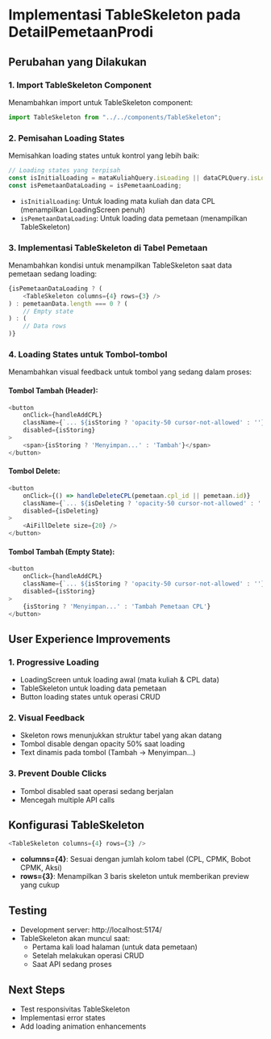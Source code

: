 # Implementasi TableSkeleton pada DetailPemetaanProdi

## Perubahan yang Dilakukan

### 1. Import TableSkeleton Component
Menambahkan import untuk TableSkeleton component:
```javascript
import TableSkeleton from "../../components/TableSkeleton";
```

### 2. Pemisahan Loading States
Memisahkan loading states untuk kontrol yang lebih baik:
```javascript
// Loading states yang terpisah
const isInitialLoading = mataKuliahQuery.isLoading || dataCPLQuery.isLoading;
const isPemetaanDataLoading = isPemetaanLoading;
```

- `isInitialLoading`: Untuk loading mata kuliah dan data CPL (menampilkan LoadingScreen penuh)
- `isPemetaanDataLoading`: Untuk loading data pemetaan (menampilkan TableSkeleton)

### 3. Implementasi TableSkeleton di Tabel Pemetaan
Menambahkan kondisi untuk menampilkan TableSkeleton saat data pemetaan sedang loading:
```javascript
{isPemetaanDataLoading ? (
    <TableSkeleton columns={4} rows={3} />
) : pemetaanData.length === 0 ? (
    // Empty state
) : (
    // Data rows
)}
```

### 4. Loading States untuk Tombol-tombol
Menambahkan visual feedback untuk tombol yang sedang dalam proses:

#### Tombol Tambah (Header):
```javascript
<button
    onClick={handleAddCPL}
    className={`... ${isStoring ? 'opacity-50 cursor-not-allowed' : ''}`}
    disabled={isStoring}
>
    <span>{isStoring ? 'Menyimpan...' : 'Tambah'}</span>
</button>
```

#### Tombol Delete:
```javascript
<button
    onClick={() => handleDeleteCPL(pemetaan.cpl_id || pemetaan.id)}
    className={`... ${isDeleting ? 'opacity-50 cursor-not-allowed' : ''}`}
    disabled={isDeleting}
>
    <AiFillDelete size={20} />
</button>
```

#### Tombol Tambah (Empty State):
```javascript
<button
    onClick={handleAddCPL}
    className={`... ${isStoring ? 'opacity-50 cursor-not-allowed' : ''}`}
    disabled={isStoring}
>
    {isStoring ? 'Menyimpan...' : 'Tambah Pemetaan CPL'}
</button>
```

## User Experience Improvements

### 1. **Progressive Loading**
- LoadingScreen untuk loading awal (mata kuliah & CPL data)
- TableSkeleton untuk loading data pemetaan
- Button loading states untuk operasi CRUD

### 2. **Visual Feedback**
- Skeleton rows menunjukkan struktur tabel yang akan datang
- Tombol disable dengan opacity 50% saat loading
- Text dinamis pada tombol (Tambah → Menyimpan...)

### 3. **Prevent Double Clicks**
- Tombol disabled saat operasi sedang berjalan
- Mencegah multiple API calls

## Konfigurasi TableSkeleton
```javascript
<TableSkeleton columns={4} rows={3} />
```
- **columns={4}**: Sesuai dengan jumlah kolom tabel (CPL, CPMK, Bobot CPMK, Aksi)
- **rows={3}**: Menampilkan 3 baris skeleton untuk memberikan preview yang cukup

## Testing
- Development server: http://localhost:5174/
- TableSkeleton akan muncul saat:
  - Pertama kali load halaman (untuk data pemetaan)
  - Setelah melakukan operasi CRUD
  - Saat API sedang proses

## Next Steps
- Test responsivitas TableSkeleton
- Implementasi error states
- Add loading animation enhancements
